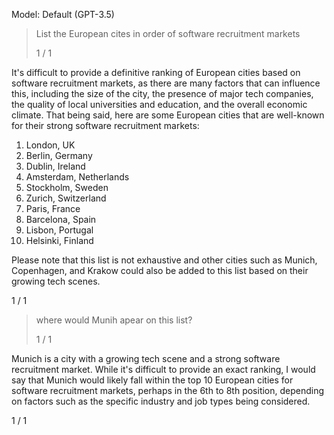 Model: Default (GPT-3.5)

> List the European cites in order of software recruitment markets
> 
> 1 / 1

It's difficult to provide a definitive ranking of European cities based on software recruitment markets, as there are many factors that can influence this, including the size of the city, the presence of major tech companies, the quality of local universities and education, and the overall economic climate. That being said, here are some European cities that are well-known for their strong software recruitment markets:

1.  London, UK
2.  Berlin, Germany
3.  Dublin, Ireland
4.  Amsterdam, Netherlands
5.  Stockholm, Sweden
6.  Zurich, Switzerland
7.  Paris, France
8.  Barcelona, Spain
9.  Lisbon, Portugal
10.  Helsinki, Finland

Please note that this list is not exhaustive and other cities such as Munich, Copenhagen, and Krakow could also be added to this list based on their growing tech scenes.

1 / 1

> where would Munih apear on this list?
> 
> 1 / 1

Munich is a city with a growing tech scene and a strong software recruitment market. While it's difficult to provide an exact ranking, I would say that Munich would likely fall within the top 10 European cities for software recruitment markets, perhaps in the 6th to 8th position, depending on factors such as the specific industry and job types being considered.

1 / 1